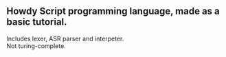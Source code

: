 ## Howdy Script programming language, made as a basic tutorial.
Includes lexer, ASR parser and interpeter.  
Not turing-complete.
